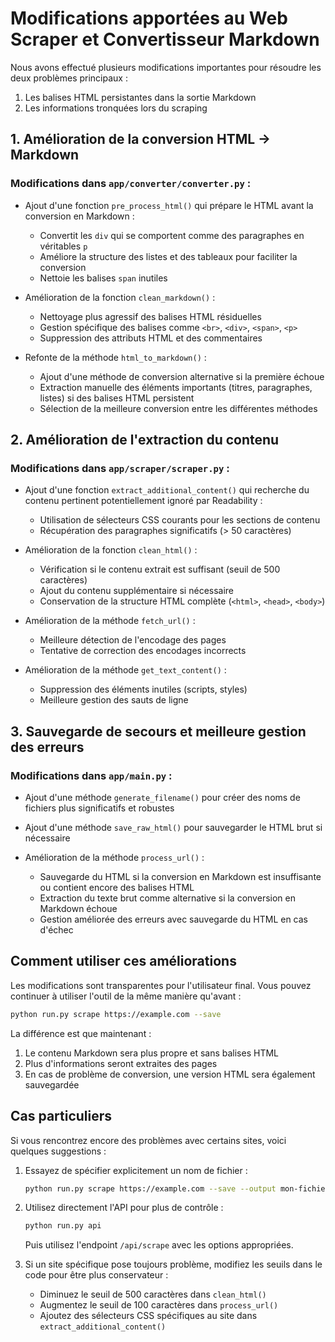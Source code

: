 # Modifications apportées au Web Scraper et Convertisseur Markdown

Nous avons effectué plusieurs modifications importantes pour résoudre les deux problèmes principaux :
1. Les balises HTML persistantes dans la sortie Markdown
2. Les informations tronquées lors du scraping

## 1. Amélioration de la conversion HTML → Markdown

### Modifications dans `app/converter/converter.py` :

- Ajout d'une fonction `pre_process_html()` qui prépare le HTML avant la conversion en Markdown :
  - Convertit les `div` qui se comportent comme des paragraphes en véritables `p`
  - Améliore la structure des listes et des tableaux pour faciliter la conversion
  - Nettoie les balises `span` inutiles

- Amélioration de la fonction `clean_markdown()` :
  - Nettoyage plus agressif des balises HTML résiduelles
  - Gestion spécifique des balises comme `<br>`, `<div>`, `<span>`, `<p>`
  - Suppression des attributs HTML et des commentaires

- Refonte de la méthode `html_to_markdown()` :
  - Ajout d'une méthode de conversion alternative si la première échoue
  - Extraction manuelle des éléments importants (titres, paragraphes, listes) si des balises HTML persistent
  - Sélection de la meilleure conversion entre les différentes méthodes

## 2. Amélioration de l'extraction du contenu

### Modifications dans `app/scraper/scraper.py` :

- Ajout d'une fonction `extract_additional_content()` qui recherche du contenu pertinent potentiellement ignoré par Readability :
  - Utilisation de sélecteurs CSS courants pour les sections de contenu
  - Récupération des paragraphes significatifs (> 50 caractères)

- Amélioration de la fonction `clean_html()` :
  - Vérification si le contenu extrait est suffisant (seuil de 500 caractères)
  - Ajout du contenu supplémentaire si nécessaire
  - Conservation de la structure HTML complète (`<html>`, `<head>`, `<body>`)

- Amélioration de la méthode `fetch_url()` :
  - Meilleure détection de l'encodage des pages
  - Tentative de correction des encodages incorrects

- Amélioration de la méthode `get_text_content()` :
  - Suppression des éléments inutiles (scripts, styles)
  - Meilleure gestion des sauts de ligne

## 3. Sauvegarde de secours et meilleure gestion des erreurs

### Modifications dans `app/main.py` :

- Ajout d'une méthode `generate_filename()` pour créer des noms de fichiers plus significatifs et robustes

- Ajout d'une méthode `save_raw_html()` pour sauvegarder le HTML brut si nécessaire

- Amélioration de la méthode `process_url()` :
  - Sauvegarde du HTML si la conversion en Markdown est insuffisante ou contient encore des balises HTML
  - Extraction du texte brut comme alternative si la conversion en Markdown échoue
  - Gestion améliorée des erreurs avec sauvegarde du HTML en cas d'échec

## Comment utiliser ces améliorations

Les modifications sont transparentes pour l'utilisateur final. Vous pouvez continuer à utiliser l'outil de la même manière qu'avant :

```bash
python run.py scrape https://example.com --save
```

La différence est que maintenant :
1. Le contenu Markdown sera plus propre et sans balises HTML
2. Plus d'informations seront extraites des pages
3. En cas de problème de conversion, une version HTML sera également sauvegardée

## Cas particuliers

Si vous rencontrez encore des problèmes avec certains sites, voici quelques suggestions :

1. Essayez de spécifier explicitement un nom de fichier :
   ```bash
   python run.py scrape https://example.com --save --output mon-fichier.md
   ```

2. Utilisez directement l'API pour plus de contrôle :
   ```bash
   python run.py api
   ```
   Puis utilisez l'endpoint `/api/scrape` avec les options appropriées.

3. Si un site spécifique pose toujours problème, modifiez les seuils dans le code pour être plus conservateur :
   - Diminuez le seuil de 500 caractères dans `clean_html()`
   - Augmentez le seuil de 100 caractères dans `process_url()`
   - Ajoutez des sélecteurs CSS spécifiques au site dans `extract_additional_content()` 
